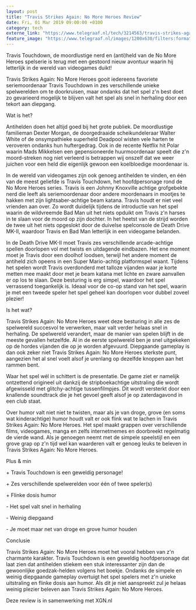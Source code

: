 ```yaml
---
layout: post
title: "Travis Strikes Again: No More Heroes Review"
date: Fri, 01 Mar 2019 09:00:00 +0100
category: tech
externe_link: "https://www.telegraaf.nl/tech/3214563/travis-strikes-again-no-more-heroes-review"
feature_image: "https://www.telegraaf.nl/images/1200x630/filters:format(jpeg):quality(80)/cdn-kiosk-api.telegraaf.nl/b51e84d4-3a7b-11e9-b253-19f9292a3ac8.jpg"
---
```


<p class="intro">Travis Touchdown, de moordlustige nerd en (anti)held van de No More Heroes spelserie is terug met een gestoord nieuw avontuur waarin hij letterlijk in de wereld van videogames duikt!</p> <p>Travis Strikes Again: No More Heroes gooit iedereens favoriete seriemoordenaar Travis Touchdown in zes verschillende unieke spelwerelden om te doorkruisen, maar ondanks dat het spel z'n best doet zo gevarieerd mogelijk te blijven valt het spel als snel in herhaling door een tekort aan diepgang.</p><p>Wat is het?</p><p>Antihelden doen het altijd goed bij het grote publiek. De moordlustige familieman Dexter Morgan, de doorgedraaide scheikundeleraar Walter White of de onsympathieke superheld Deadpool wisten vele harten te veroveren ondanks hun huftergedrag. Ook in de recente Netflix hit Polar waarin Mads Mikkelsen een gepensioneerde huurmoordenaar speelt die z'n moord-streken nog niet verleerd is betrappen wij onszelf dat we weer juichen voor een held die eigenlijk gewoon een koelbloedige moordenaar is.</p><p>In de wereld van videogames zijn ook genoeg antihelden te vinden, en één van de meest geliefde is Travis Touchdown, het hoofdpersonage rond de No More Heroes series. Travis is een Johnny Knoxville achtige grofgebekte nerd die leeft als seriemoordenaar door andere moordenaars in mootjes te hakken met zijn lightsaber-achtige beam katana. Travis houdt er niet veel vrienden aan over. Zo wordt duidelijk tijdens de introductie van het spel waarin de wildvreemde Bad Man uit het niets opduikt om Travis z'n harses in te slaan voor de moord op zijn dochter. In het heetst van de strijd worden de twee uit het niets opgeslokt door de duivelse spelconsole de Death Drive MK-II, waardoor Travis en Bad Man letterlijk in een videogame belanden.</p><p>In de Death Drive MK-II moet Travis zes verschillende arcade-achtige spellen doorlopen vol met twists en uitdagende eindbazen. Het ene moment moet je Travis door een doolhof loodsen, terwijl het andere moment de antiheld zich opeens in een Super Mario-achtig platformspel waant. Tijdens het spelen wordt Travis overdonderd met talloze vijanden waar je korte metten mee maakt door met je beam katana met lichte en zware aanvallen er op los te slaan. Deze besturing is erg simpel, waardoor het spel verrassend toegankelijk is. Ideaal voor de co-op stand van het spel, waarin je met een tweede speler het spel geheel kan doorlopen voor dubbel zoveel plezier!</p><p>Is het wat?</p><p>Travis Strikes Again: No More Heroes weet deze besturing in alle zes de spelwereld succesvol te verwerken, maar valt verder helaas snel in herhaling. De spelwereld verandert, maar de manier van spelen blijft in de meeste gevallen hetzelfde. Al in de eerste spelwereld ben je snel uitgekeken op de hordes vijanden die op je worden afgevuurd. Diepgaande gameplay is dan ook zeker niet Travis Strikes Again: No More Heroes sterkste punt, aangezien het al snel voelt alsof je urenlang op dezelfde knoppen aan het rammen bent.</p><p>Waar het spel wél in schittert is de presentatie. De game ziet er namelijk ontzettend origineel uit dankzij de stripboekachtige uitstraling die wordt afgewisseld met glitchy-achtige tussenfilmpjes. Dit wordt versterkt door een knallende soundtrack die je het gevoel geeft alsof je op zaterdagavond in een club staat.</p><p>Over humor valt niet niet te twisten, maar als je van droge, grove (en soms wat kinderachtige) humor houdt valt er ook flink wat te lachen in Travis Strikes Again: No More Heroes. Het spel maakt grappen over verschillende films, videogames, manga en zelfs internetmemes en doorbreekt regelmatig de vierde wand. Als je genoegen neemt met de simpele speelstijl en een grove grap op z'n tijd wel kan waarderen valt er genoeg leuks te beleven in Travis Strikes Again: No More Heroes.</p><p>Plus &amp; min</p><p>+ Travis Touchdown is een geweldig personage!</p><p>+ Zes verschillende spelwerelden voor één of twee speler(s)</p><p>+ Flinke dosis humor</p><p>- Het spel valt snel in herhaling</p><p>- Weinig diepgaand</p><p>- Je moet maar net van droge en grove humor houden</p><p>Conclusie</p><p>Travis Strikes Again: No More Heroes moet het vooral hebben van z'n charmante karakter. Travis Touchdown is een geweldig hoofdpersonage dat laat zien dat antihelden stiekem een stuk interessanter zijn dan de gewoonlijke goedzak-helden volgens het boekje. Ondanks de simpele en weinig diepgaande gameplay overtuigt het spel spelers met z'n unieke uitstraling en flinke dosis aan humor. Als dit je niet aanspreekt zul je helaas weinig plezier beleven aan Travis Strikes Again: No More Heroes.</p><p>Deze review is in samenwerking met XGN.nl</p>
